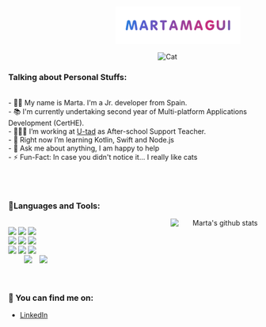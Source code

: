 &nbsp;&nbsp;&nbsp;&nbsp;&nbsp;&nbsp;&nbsp;&nbsp;&nbsp;&nbsp;&nbsp;&nbsp;&nbsp;&nbsp;&nbsp;&nbsp;&nbsp;&nbsp;&nbsp;&nbsp;&nbsp;
&nbsp;&nbsp;&nbsp;&nbsp;&nbsp;&nbsp;&nbsp;&nbsp;&nbsp;&nbsp;&nbsp;&nbsp;&nbsp;&nbsp;&nbsp;&nbsp;&nbsp;&nbsp;&nbsp;&nbsp;&nbsp;
&nbsp;&nbsp;&nbsp;&nbsp;&nbsp;&nbsp;&nbsp;&nbsp;&nbsp;&nbsp;
<img width="50%" alt="Name" src="https://github.com/martamagui/martamagui/blob/main/MartaMagui.gif?raw=true" />
<!-- Talking about you -->
<img width="40%" align="right"  alt="Cat" src="https://c.tenor.com/Tu7XoDwwzgwAAAAC/test-cat-typing.gif" /> </br> 
### Talking about Personal Stuffs: 
<br/>
- 👩‍💻 My name is Marta. I'm a Jr. developer from Spain. <br/> 
- 📚 I'm currently undertaking second year of Multi-platform Applications Development (CertHE). <br/>
- 👨🏽‍💻 I’m working at <a href="https://www.linkedin.com/school/u-tad/">U-tad</a> as After-school Support Teacher. <br/>
- 🌱 Right now I’m  learning Kotlin, Swift and Node.js <br/> 
- 💬 Ask me about anything, I am happy to help <br/> 
- ⚡️ Fun-Fact: In case you didn't notice it... I really like cats<br/> <br/>
<br/><br/>



### 🔭Languages and Tools: 
<p align="right">
  <img width="35%" align="right" alt="Marta's github stats" src="https://github-readme-stats.vercel.app/api/top-langs/?username=martamagui" />
</p>
<br/>
<code><img width="10%" src="https://www.vectorlogo.zone/logos/java/java-ar21.svg"></code>
<code><img width="10%" src="https://www.vectorlogo.zone/logos/kotlinlang/kotlinlang-ar21.svg"></code>
<code><img width="10%" src="https://www.vectorlogo.zone/logos/android/android-ar21.svg"></code>
<br/>
<code><img width="10%" src="https://www.vectorlogo.zone/logos/mysql/mysql-ar21.svg"></code>
<code><img width="10%" src="https://www.vectorlogo.zone/logos/json/json-ar21.svg"></code>
<code><img width="10%" src="https://www.vectorlogo.zone/logos/git-scm/git-scm-ar21.svg"></code>
<br/>
<code><img width="10%" src="https://www.vectorlogo.zone/logos/w3_html5/w3_html5-ar21.svg"></code>
<code><img width="10%" src="https://www.vectorlogo.zone/logos/w3_css/w3_css-ar21.svg"></code>
<code><img width="10%" src="https://www.vectorlogo.zone/logos/javascript/javascript-ar21.svg"></code>
<br/>
&nbsp;&nbsp;&nbsp;&nbsp;&nbsp;&nbsp;&nbsp;
<code><img width="10%" src="https://www.vectorlogo.zone/logos/sass-lang/sass-lang-ar21.svg"></code>&nbsp;&nbsp;&nbsp;
<code><img width="10%" src="https://www.vectorlogo.zone/logos/reactjs/reactjs-ar21.svg"></code>
<br/>
<br/>
<br/>



### 🔎 You can find me on:
- <a href="https://www.linkedin.com/in/marta-m-aguilera/">LinkedIn</a>


<!--
**martamagui/martamagui** is a ✨ _special_ ✨ repository because its `README.md` (this file) appears on your GitHub profile.

Here are some ideas to get you started:
### ✔️ I'm currently learning
- Kotlin
- Swift
- Java
- Js


- 😄 Pronouns: 
- ⚡ Fun fact: 
-  I’m currently working on ...
- 🌱 I’m currently learning ...
- 👯 I’m looking to collaborate on ...
- 🤔 I’m looking for help with ...
- 💬 Ask me about ...
- 📫 How to reach me: ...
- 😄 Pronouns: ...
- ⚡ Fun fact: ...
-->

